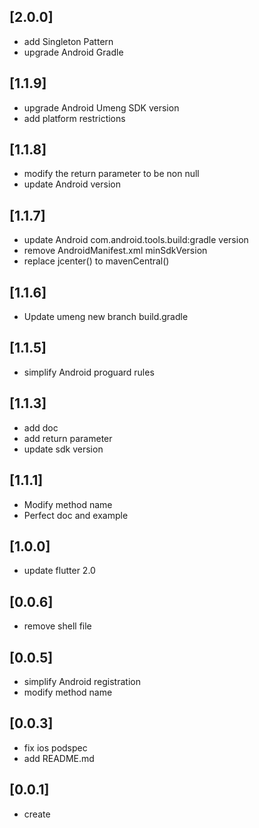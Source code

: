 ## [2.0.0]
 * add Singleton Pattern
 * upgrade Android Gradle
## [1.1.9]
 * upgrade Android Umeng SDK version
 * add platform restrictions
## [1.1.8]
 * modify the return parameter to be non null
 * update Android version
## [1.1.7]
 * update Android com.android.tools.build:gradle version
 * remove AndroidManifest.xml minSdkVersion
 * replace jcenter() to mavenCentral()
## [1.1.6]
 * Update umeng new branch build.gradle
## [1.1.5]
 * simplify Android proguard rules
## [1.1.3]
 * add doc 
 * add return parameter
 * update sdk version
## [1.1.1]
 * Modify method name
 * Perfect doc and example
## [1.0.0]
 * update flutter 2.0
## [0.0.6]
 * remove shell file
## [0.0.5]
 * simplify Android registration
 * modify method name
## [0.0.3]
 * fix ios podspec
 * add README.md
## [0.0.1]
 * create